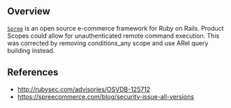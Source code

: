 ## Overview
[`Spree`](https://rubygems.org/gems/spree) is an open source e-commerce framework for Ruby on Rails.
Product Scopes could allow for unauthenticated remote command execution. This was corrected by removing conditions_any scope and use ARel query building instead.

## References
- http://rubysec.com/advisories/OSVDB-125712
- https://spreecommerce.com/blog/security-issue-all-versions
